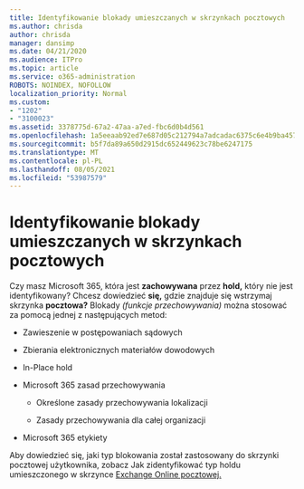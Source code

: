 ```yaml
---
title: Identyfikowanie blokady umieszczanych w skrzynkach pocztowych
ms.author: chrisda
author: chrisda
manager: dansimp
ms.date: 04/21/2020
ms.audience: ITPro
ms.topic: article
ms.service: o365-administration
ROBOTS: NOINDEX, NOFOLLOW
localization_priority: Normal
ms.custom:
- "1202"
- "3100023"
ms.assetid: 3378775d-67a2-47aa-a7ed-fbc6d0b4d561
ms.openlocfilehash: 1a5eeaab92ed7e687d05c212794a7adcadac6375c6e4b9ba4578835d9a9b9ef5
ms.sourcegitcommit: b5f7da89a650d2915dc652449623c78be6247175
ms.translationtype: MT
ms.contentlocale: pl-PL
ms.lasthandoff: 08/05/2021
ms.locfileid: "53987579"
---
```

# <a name="identify-holds-placed-on-mailboxes"></a>Identyfikowanie blokady umieszczanych w skrzynkach pocztowych

Czy masz Microsoft 365, która jest **zachowywana** przez **hold,** który nie jest identyfikowany? Chcesz dowiedzieć **się,** gdzie znajduje się wstrzymaj skrzynka **pocztowa?** Blokady *(funkcje przechowywania)* można stosować za pomocą jednej z następujących metod:
  
- Zawieszenie w postępowaniach sądowych

- Zbierania elektronicznych materiałów dowodowych

- In-Place hold

- Microsoft 365 zasad przechowywania 

  - Określone zasady przechowywania lokalizacji

  - Zasady przechowywania dla całej organizacji

- Microsoft 365 etykiety

Aby dowiedzieć się, jaki typ blokowania został zastosowany do skrzynki pocztowej użytkownika, zobacz Jak zidentyfikować typ holdu umieszczonego w skrzynce [Exchange Online pocztowej.](https://docs.microsoft.com/microsoft-365/compliance/identify-a-hold-on-an-exchange-online-mailbox)
